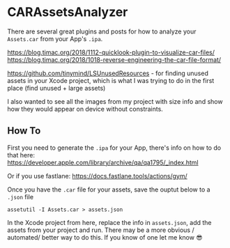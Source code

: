 # CARAssetsAnalyzer

There are several great plugins and posts for how to analyze your `Assets.car` from your App's `.ipa`.

https://blog.timac.org/2018/1112-quicklook-plugin-to-visualize-car-files/
https://blog.timac.org/2018/1018-reverse-engineering-the-car-file-format/

https://github.com/tinymind/LSUnusedResources - for finding unused assets in your Xcode project, which is what I was trying to do in the first place (find unused + large assets)

I also wanted to see all the images from my project with size info and show how they would appear on device without constraints.

## How To

First you need to generate the `.ipa` for your App, there's info on how to do that here: https://developer.apple.com/library/archive/qa/qa1795/_index.html

Or if you use fastlane: https://docs.fastlane.tools/actions/gym/

Once you have the `.car` file for your assets, save the ouptut below to a `.json` file

`assetutil -I Assets.car > assets.json`

In the Xcode project from here, replace the info in `assets.json`, add the assets from your project and run. There may be a more obvious / automated/ better way to do this. If you know of one let me know :sunglasses:
